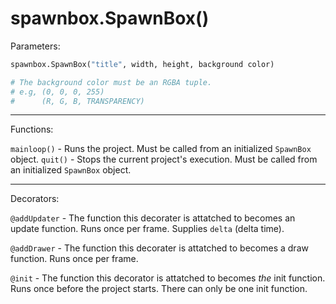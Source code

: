 # spawnbox.SpawnBox()

Parameters:

```py
spawnbox.SpawnBox("title", width, height, background color)

# The background color must be an RGBA tuple.
# e.g, (0, 0, 0, 255)
#      (R, G, B, TRANSPARENCY)
```
<hr />
Functions:

`mainloop()` - Runs the project. Must be called from an initialized `SpawnBox` object.
`quit()` - Stops the current project's execution. Must be called from an initialized `SpawnBox` object.

<hr />
Decorators:

`@addUpdater` - The function this decorater is attatched to becomes an update function. Runs once per frame. Supplies `delta` (delta time).

`@addDrawer` - The function this decorater is attatched to becomes a draw function. Runs once per frame.

`@init` - The function this decorator is attatched to becomes *the* init function. Runs once before the project starts. There can only be one init function.